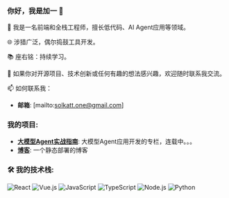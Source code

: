 ### 你好，我是加一 👋

🎨 我是一名前端和全栈工程师，擅长低代码、AI Agent应用等领域。

🌐 涉猎广泛，偶尔捣鼓工具开发。

📚 座右铭：持续学习。

👯 如果你对开源项目、技术创新或任何有趣的想法感兴趣，欢迎随时联系我交流。


📫 如何联系我：
- **邮箱**: [mailto:solkatt.one@gmail.com]

### 我的项目:
- **[大模型Agent实战指南](https://barrys-organization-4.gitbook.io/agent)**:  大模型Agent应用开发的专栏，连载中。。。
- **[博客](https://solkatt.vip/)**:  一个静态部署的博客

### 🛠 我的技术栈:
![React](https://img.shields.io/badge/-React-61DAFB?logo=React&logoColor=white)
![Vue.js](https://img.shields.io/badge/-Vue.js-4FC08D?logo=Vue.js&logoColor=white)
![JavaScript](https://img.shields.io/badge/-JavaScript-F7DF1E?logo=javascript&logoColor=black)
![TypeScript](https://img.shields.io/badge/-TypeScript-3178C6?logo=typescript&logoColor=white)
![Node.js](https://img.shields.io/badge/-Node.js-339933?logo=node.js&logoColor=white)
![Python](https://img.shields.io/badge/-Python-3776AB?logo=Python&logoColor=white)

